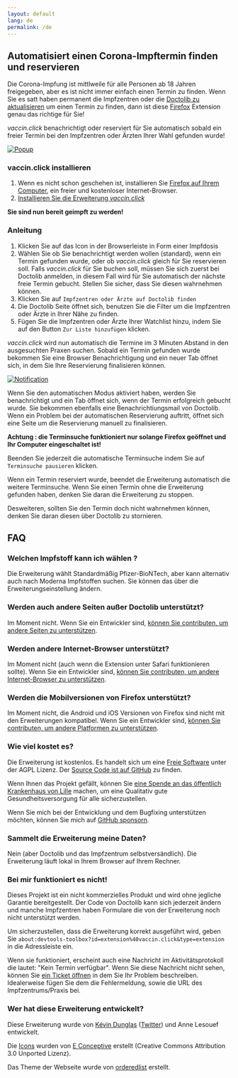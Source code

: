 ```yaml
---
layout: default
lang: de
permalink: /de
---
```


## Automatisiert einen Corona-Impftermin finden und reservieren

Die Corona-Impfung ist mittlweile für alle Personen ab 18 Jahren freigegeben, aber es ist nicht immer einfach einen Termin zu finden. Wenn Sie es satt haben permanent die Impfzentren oder die [Doctolib zu aktualisieren](https://twitter.com/marine_roussill/status/1393185768219287552) um einen Termin zu finden, dann ist diese [Firefox](https://www.mozilla.org/fr/firefox/new/) Extension genau das richtige für Sie!

_vaccin.click_ benachrichtigt oder reserviert für Sie automatisch sobald ein freier Termin bei den Impfzentren oder Ärzten Ihrer Wahl gefunden wurde!

[![Popup](screenshot.png)](screenshot.png)

### vaccin.click installieren

1. Wenn es nicht schon geschehen ist, installieren Sie [Firefox auf Ihrem Computer](https://www.mozilla.org/de/firefox/new/), ein freier und kostenloser Internet-Browser.
2. [Installieren Sie die Erweiterung _vaccin.click_](https://addons.mozilla.org/fr/firefox/addon/vaccin-click/)

**Sie sind nun bereit geimpft zu werden!**

### Anleitung

1. Klicken Sie auf das Icon in der Browserleiste in Form einer Impfdosis
2. Wählen Sie ob Sie benachrichtigt werden wollen (standard), wenn ein Termin gefunden wurde, oder ob _vaccin.click_ gleich für Sie reservieren soll. Falls _vaccin.click_ für Sie buchen soll, müssen Sie sich zuerst bei Doctolib anmelden, in diesem Fall wird für Sie automatisch der nächste freie Termin gebucht. Stellen Sie sicher, dass Sie diesen wahrnehmen können.
3. Klicken Sie auf `Impfzentren oder Ärzte auf Doctolib finden`
4. Die Doctolib Seite öffnet sich, benutzen Sie die Filter um die Impfzentren oder Ärzte in Ihrer Nähe zu finden.
5. Fügen Sie die Impfzentren oder Ärzte Ihrer Watchlist hinzu, indem Sie auf den Button `Zur Liste hinzufügen` klicken.

_vaccin.click_ wird nun automatisch die Termine im 3 Minuten Abstand in den ausgesuchten Praxen suchen.
Sobald ein Termin gefunden wurde bekommen Sie eine Browser Benachrichtigung und ein neuer Tab öffnet sich, in dem Sie Ihre Reservierung finalisieren können.

[![Notification](notification.png)](notification.png)

Wenn Sie den automatischen Modus aktiviert haben, werden Sie benachrichtigt und ein Tab öffnet sich, wenn der Termin erfolgreich gebucht wurde. Sie bekommen ebenfalls eine Benachrichtiungsmail von Doctolib. Wenn ein Problem bei der automatischen Reservierung auftritt, öffnet sich eine Seite um die Reservierung manuell zu finalisieren.

**Achtung : die Terminsuche funktioniert nur solange Firefox geöffnet und Ihr Computer eingeschaltet ist!**

Beenden Sie jederzeit die automatische Terminsuche indem Sie auf `Terminsuche pausieren` klicken.

Wenn ein Termin reserviert wurde, beendet die Erweiterung automatisch die weitere Terminsuche. Wenn Sie einen Termin ohne die Erweiterung gefunden haben, denken Sie daran die Erweiterung zu stoppen.

Desweiteren, sollten Sie den Termin doch nicht wahrnehmen können, denken Sie daran diesen über Doctolib zu stornieren.

## FAQ

### Welchen Impfstoff kann ich wählen ?

Die Erweiterung wählt Standardmäßig Pfizer-BioNTech, aber kann alternativ auch nach Moderna Impfstoffen suchen. Sie können das über die Erweiterungseinstellung ändern.

### Werden auch andere Seiten außer Doctolib unterstützt?

Im Moment nicht. Wenn Sie ein Entwickler sind, [können Sie contributen, um andere Seiten zu unterstützen](https://github.com/dunglas/vaccin.click).

### Werden andere Internet-Browser unterstützt?

Im Moment nicht (auch wenn die Extension unter Safari funktionieren sollte). Wenn Sie ein Entwickler sind, [können Sie contributen, um andere Internet-Browser zu unterstützen](https://github.com/dunglas/vaccin.click).

### Werden die Mobilversionen von Firefox unterstützt?

Im Moment nicht, die Android und iOS Versionen von Firefox sind nicht mit den Erweiterungen kompatibel. Wenn Sie ein Entwickler sind, [können Sie contributen, um andere Platformen zu unterstützen](https://github.com/dunglas/vaccin.click).

### Wie viel kostet es?

Die Erweiterung ist kostenlos. Es handelt sich um eine [Freie Software](https://de.wikipedia.org/wiki/Freie_Software) unter der AGPL Lizenz. Der [Source Code ist auf GitHub](https://github.com/dunglas/vaccin.click) zu finden.

Wenn Ihnen das Projekt gefällt, können Sie [eine Spende an das öffentlich Krankenhaus von Lille](https://www.chu-lille.fr/soutenez-le-chu-de-lille) machen, um eine Qualitativ gute Gesundheitsversorgung für alle sicherzustellen.

Wenn Sie mich bei der Entwicklung und dem Bugfixing unterstützen möchten, können Sie mich auf [GitHub sponsorn](https://github.com/sponsors/dunglas).

### Sammelt die Erweiterung meine Daten?

Nein (aber Doctolib und das Impfzentrum selbstversändlich). Die Erweiterung läuft lokal in Ihrem Browser auf Ihrem Rechner.

### Bei mir funktioniert es nicht!

Dieses Projekt ist ein nicht kommerzielles Produkt und wird ohne jegliche Garantie bereitgestellt. Der Code von Doctolib kann sich jederzeit ändern und manche Impfzentren haben Formulare die von der Erweiterung noch nicht unterstützt werden.

Um sicherzustellen, dass die Erweiterung korrekt ausgeführt wird, geben Sie `about:devtools-toolbox?id=extension%40vaccin.click&type=extension` in die Adressleiste ein.

Wenn sie funktioniert, erscheint auch eine Nachricht im Aktivitätsprotokoll die lautet: "Kein Termin verfügbar".
Wenn Sie diese Nachricht nicht sehen, können Sie [ein Ticket öffnen](https://github.com/dunglas/vaccin.click/issues) in dem Sie Ihr Problem beschreiben. Idealerweise fügen Sie dem die Fehlermeldung, sowie die URL des Impfzentrums/Praxis bei.

### Wer hat diese Erweiterung entwickelt?

Diese Erweiterung wurde von [Kévin Dunglas](https://dunglas.fr) ([Twitter](https://twitter.com/dunglas)) und Anne Lesouef entwickelt.

Die [Icons](https://www.iconfinder.com/icons/5959975/corona_drugs_injection_syringe_vaccine_icon) wurden von [E Conceptive](https://www.iconfinder.com/econceptive) erstellt (Creative Commons Attribution 3.0 Unported Lizenz).

Das Theme der Webseite wurde von [orderedlist](https://orderedlist.com) erstellt.

